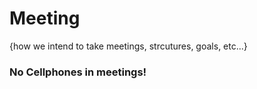 # Meeting

{how we intend to take meetings, strcutures, goals, etc...}

### No Cellphones in meetings!
